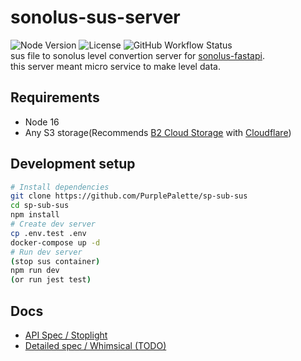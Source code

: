 # sonolus-sus-server
![Node Version](https://img.shields.io/badge/node-v16.4-yellow)
![License](https://img.shields.io/badge/license-MIT-green)
![GitHub Workflow Status](https://img.shields.io/github/workflow/status/purplepalette/sonolus-sus-server/Build%20and%20push%20image?label=build)  
sus file to sonolus level convertion server for [sonolus-fastapi](https://github.com/PurplePalette/sonolus-fastapi).  
this server meant micro service to make level data.


## Requirements
* Node 16
* Any S3 storage(Recommends [B2 Cloud Storage](https://www.backblaze.com/b2/cloud-storage.html) with [Cloudflare](https://cloudflare.com/))


## Development setup
```bash
# Install dependencies
git clone https://github.com/PurplePalette/sp-sub-sus
cd sp-sub-sus
npm install
# Create dev server
cp .env.test .env
docker-compose up -d
# Run dev server
(stop sus container)
npm run dev
(or run jest test)
```

## Docs
- [API Spec / Stoplight](https://sonolus-core.stoplight.io/docs/sub-servers/YXBpOjUxODQ0MDcz-sonolus-sus-server)
- [Detailed spec / Whimsical (TODO)](#)
